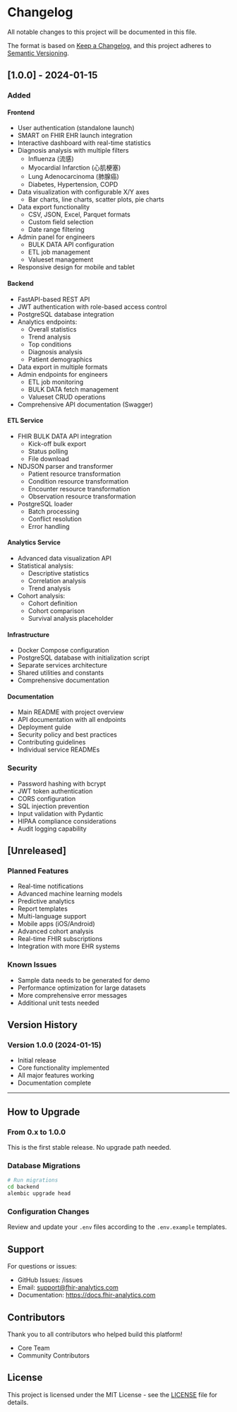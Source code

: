 # Changelog

All notable changes to this project will be documented in this file.

The format is based on [Keep a Changelog](https://keepachangelog.com/en/1.0.0/),
and this project adheres to [Semantic Versioning](https://semver.org/spec/v2.0.0.html).

## [1.0.0] - 2024-01-15

### Added

#### Frontend
- User authentication (standalone launch)
- SMART on FHIR EHR launch integration
- Interactive dashboard with real-time statistics
- Diagnosis analysis with multiple filters
  - Influenza (流感)
  - Myocardial Infarction (心肌梗塞)
  - Lung Adenocarcinoma (肺腺癌)
  - Diabetes, Hypertension, COPD
- Data visualization with configurable X/Y axes
  - Bar charts, line charts, scatter plots, pie charts
- Data export functionality
  - CSV, JSON, Excel, Parquet formats
  - Custom field selection
  - Date range filtering
- Admin panel for engineers
  - BULK DATA API configuration
  - ETL job management
  - Valueset management
- Responsive design for mobile and tablet

#### Backend
- FastAPI-based REST API
- JWT authentication with role-based access control
- PostgreSQL database integration
- Analytics endpoints:
  - Overall statistics
  - Trend analysis
  - Top conditions
  - Diagnosis analysis
  - Patient demographics
- Data export in multiple formats
- Admin endpoints for engineers
  - ETL job monitoring
  - BULK DATA fetch management
  - Valueset CRUD operations
- Comprehensive API documentation (Swagger)

#### ETL Service
- FHIR BULK DATA API integration
  - Kick-off bulk export
  - Status polling
  - File download
- NDJSON parser and transformer
  - Patient resource transformation
  - Condition resource transformation
  - Encounter resource transformation
  - Observation resource transformation
- PostgreSQL loader
  - Batch processing
  - Conflict resolution
  - Error handling

#### Analytics Service
- Advanced data visualization API
- Statistical analysis:
  - Descriptive statistics
  - Correlation analysis
  - Trend analysis
- Cohort analysis:
  - Cohort definition
  - Cohort comparison
  - Survival analysis placeholder

#### Infrastructure
- Docker Compose configuration
- PostgreSQL database with initialization script
- Separate services architecture
- Shared utilities and constants
- Comprehensive documentation

#### Documentation
- Main README with project overview
- API documentation with all endpoints
- Deployment guide
- Security policy and best practices
- Contributing guidelines
- Individual service READMEs

### Security
- Password hashing with bcrypt
- JWT token authentication
- CORS configuration
- SQL injection prevention
- Input validation with Pydantic
- HIPAA compliance considerations
- Audit logging capability

## [Unreleased]

### Planned Features
- Real-time notifications
- Advanced machine learning models
- Predictive analytics
- Report templates
- Multi-language support
- Mobile apps (iOS/Android)
- Advanced cohort analysis
- Real-time FHIR subscriptions
- Integration with more EHR systems

### Known Issues
- Sample data needs to be generated for demo
- Performance optimization for large datasets
- More comprehensive error messages
- Additional unit tests needed

## Version History

### Version 1.0.0 (2024-01-15)
- Initial release
- Core functionality implemented
- All major features working
- Documentation complete

---

## How to Upgrade

### From 0.x to 1.0.0

This is the first stable release. No upgrade path needed.

### Database Migrations

```bash
# Run migrations
cd backend
alembic upgrade head
```

### Configuration Changes

Review and update your `.env` files according to the `.env.example` templates.

## Support

For questions or issues:
- GitHub Issues: <repository-url>/issues
- Email: support@fhir-analytics.com
- Documentation: https://docs.fhir-analytics.com

## Contributors

Thank you to all contributors who helped build this platform!

- Core Team
- Community Contributors

## License

This project is licensed under the MIT License - see the [LICENSE](LICENSE) file for details.

